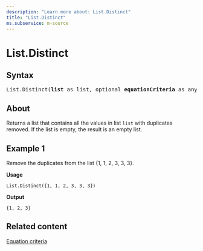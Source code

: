 ```yaml
---
description: "Learn more about: List.Distinct"
title: "List.Distinct"
ms.subservice: m-source
---
```

# List.Distinct

## Syntax

<pre>
List.Distinct(<b>list</b> as list, optional <b>equationCriteria</b> as any) as list
</pre>

## About

Returns a list that contains all the values in list `list` with duplicates removed. If the list is empty, the result is an empty list.

## Example 1

Remove the duplicates from the list {1, 1, 2, 3, 3, 3}.

**Usage**

```powerquery-m
List.Distinct({1, 1, 2, 3, 3, 3})
```

**Output**

`{1, 2, 3}`

## Related content

[Equation criteria](list-functions.md#equation-criteria)
